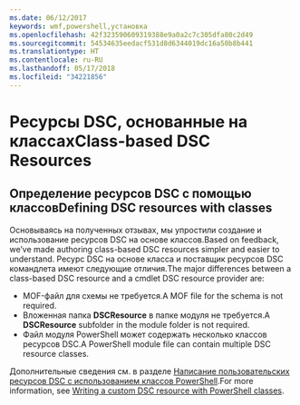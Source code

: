 ```yaml
---
ms.date: 06/12/2017
keywords: wmf,powershell,установка
ms.openlocfilehash: 42f323590609319388e9a0a2c7c305dfa80c2d49
ms.sourcegitcommit: 54534635eedacf531d8d6344019dc16a50b8b441
ms.translationtype: HT
ms.contentlocale: ru-RU
ms.lasthandoff: 05/17/2018
ms.locfileid: "34221856"
---
```

# <a name="class-based-dsc-resources"></a><span data-ttu-id="700bf-102">Ресурсы DSC, основанные на классах</span><span class="sxs-lookup"><span data-stu-id="700bf-102">Class-based DSC Resources</span></span>

## <a name="defining-dsc-resources-with-classes"></a><span data-ttu-id="700bf-103">Определение ресурсов DSC с помощью классов</span><span class="sxs-lookup"><span data-stu-id="700bf-103">Defining DSC resources with classes</span></span>

<span data-ttu-id="700bf-104">Основываясь на полученных отзывах, мы упростили создание и использование ресурсов DSC на основе классов.</span><span class="sxs-lookup"><span data-stu-id="700bf-104">Based on feedback, we’ve made authoring class-based DSC resources simpler and easier to understand.</span></span>
<span data-ttu-id="700bf-105">Ресурс DSC на основе класса и поставщик ресурсов DSC командлета имеют следующие отличия.</span><span class="sxs-lookup"><span data-stu-id="700bf-105">The major differences between a class-based DSC resource and a cmdlet DSC resource provider are:</span></span>

* <span data-ttu-id="700bf-106">MOF-файл для схемы не требуется.</span><span class="sxs-lookup"><span data-stu-id="700bf-106">A MOF file for the schema is not required.</span></span>
* <span data-ttu-id="700bf-107">Вложенная папка **DSCResource** в папке модуля не требуется.</span><span class="sxs-lookup"><span data-stu-id="700bf-107">A **DSCResource** subfolder in the module folder is not required.</span></span>
* <span data-ttu-id="700bf-108">Файл модуля PowerShell может содержать несколько классов ресурсов DSC.</span><span class="sxs-lookup"><span data-stu-id="700bf-108">A PowerShell module file can contain multiple DSC resource classes.</span></span>

<span data-ttu-id="700bf-109">Дополнительные сведения см. в разделе [Написание пользовательских ресурсов DSC с использованием классов PowerShell](https://msdn.microsoft.com/powershell/dsc/authoringresource).</span><span class="sxs-lookup"><span data-stu-id="700bf-109">For more information, see [Writing a custom DSC resource with PowerShell classes](https://msdn.microsoft.com/powershell/dsc/authoringresource).</span></span>

